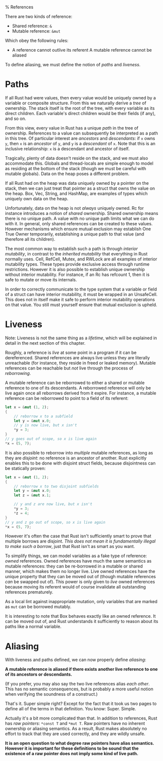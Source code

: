 % References

There are two kinds of reference:

* Shared reference: `&`
* Mutable reference: `&mut`

Which obey the following rules:

* A reference cannot outlive its referent A mutable reference cannot be aliased

To define aliasing, we must define the notion of *paths* and *liveness*.




# Paths

If all Rust had were values, then every value would be uniquely owned by a
variable or composite structure. From this we naturally derive a *tree* of
ownership. The stack itself is the root of the tree, with every variable as its
direct children. Each variable's direct children would be their fields (if any),
and so on.

From this view, every value in Rust has a unique *path* in the tree of
ownership. References to a value can subsequently be interpreted as a path in
this tree. Of particular interest are *ancestors* and *descendants*: if `x` owns
`y`, then `x` is an *ancestor* of `y`, and `y` is a *descendant* of `x`. Note
that this is an inclusive relationship: `x` is a descendant and ancestor of
itself.

Tragically, plenty of data doesn't reside on the stack, and we must also
accommodate this. Globals and thread-locals are simple enough to model as
residing at the bottom of the stack (though we must be careful with mutable
globals). Data on the heap poses a different problem.

If all Rust had on the heap was data uniquely owned by a pointer on the stack,
then we can just treat that pointer as a struct that owns the value on the heap.
Box, Vec, String, and HashMap, are examples of types which uniquely own data on
the heap.

Unfortunately, data on the heap is not *always* uniquely owned. Rc for instance
introduces a notion of *shared* ownership. Shared ownership means there is no
unique path. A value with no unique path limits what we can do with it. In
general, only shared references can be created to these values. However
mechanisms which ensure mutual exclusion may establish One True Owner
temporarily, establishing a unique path to that value (and therefore all its
children).

The most common way to establish such a path is through *interior mutability*,
in contrast to the *inherited mutability* that everything in Rust normally uses.
Cell, RefCell, Mutex, and RWLock are all examples of interior mutability types.
These types provide exclusive access through runtime restrictions. However it is
also possible to establish unique ownership without interior mutability. For
instance, if an Rc has refcount 1, then it is safe to mutate or move its
internals.

In order to correctly communicate to the type system that a variable or field of
a struct can have interior mutability, it must be wrapped in an UnsafeCell. This
does not in itself make it safe to perform interior mutability operations on
that value. You still must yourself ensure that mutual exclusion is upheld.



# Liveness

Note: Liveness is not the same thing as a *lifetime*, which will be explained
in detail in the next section of this chapter.

Roughly, a reference is *live* at some point in a program if it can be
dereferenced. Shared references are always live unless they are literally
unreachable (for instance, they reside in freed or leaked memory). Mutable
references can be reachable but *not* live through the process of *reborrowing*.

A mutable reference can be reborrowed to either a shared or mutable reference to
one of its descendants. A reborrowed reference will only be live again once all
reborrows derived from it expire. For instance, a mutable reference can be
reborrowed to point to a field of its referent:

```rust
let x = &mut (1, 2);
{
    // reborrow x to a subfield
    let y = &mut x.0;
    // y is now live, but x isn't
    *y = 3;
}
// y goes out of scope, so x is live again
*x = (5, 7);
```

It is also possible to reborrow into *multiple* mutable references, as long as
they are *disjoint*: no reference is an ancestor of another. Rust
explicitly enables this to be done with disjoint struct fields, because
disjointness can be statically proven:

```rust
let x = &mut (1, 2);
{
    // reborrow x to two disjoint subfields
    let y = &mut x.0;
    let z = &mut x.1;

    // y and z are now live, but x isn't
    *y = 3;
    *z = 4;
}
// y and z go out of scope, so x is live again
*x = (5, 7);
```

However it's often the case that Rust isn't sufficiently smart to prove that
multiple borrows are disjoint. *This does not mean it is fundamentally illegal
to make such a borrow*, just that Rust isn't as smart as you want.

To simplify things, we can model variables as a fake type of reference: *owned*
references. Owned references have much the same semantics as mutable references:
they can be re-borrowed in a mutable or shared manner, which makes them no
longer live. Live owned references have the unique property that they can be
moved out of (though mutable references *can* be swapped out of). This power is
only given to *live* owned references because moving its referent would of
course invalidate all outstanding references prematurely.

As a local lint against inappropriate mutation, only variables that are marked
as `mut` can be borrowed mutably.

It is interesting to note that Box behaves exactly like an owned reference. It
can be moved out of, and Rust understands it sufficiently to reason about its
paths like a normal variable.




# Aliasing

With liveness and paths defined, we can now properly define *aliasing*:

**A mutable reference is aliased if there exists another live reference to one
of its ancestors or descendants.**

(If you prefer, you may also say the two live references alias *each other*.
This has no semantic consequences, but is probably a more useful notion when
verifying the soundness of a construct.)

That's it. Super simple right? Except for the fact that it took us two pages to
define all of the terms in that definition. You know: Super. Simple.

Actually it's a bit more complicated than that. In addition to references, Rust
has *raw pointers*: `*const T` and `*mut T`. Raw pointers have no inherent
ownership or aliasing semantics. As a result, Rust makes absolutely no effort to
track that they are used correctly, and they are wildly unsafe.

**It is an open question to what degree raw pointers have alias semantics.
However it is important for these definitions to be sound that the existence of
a raw pointer does not imply some kind of live path.**
